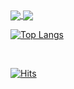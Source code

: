 <!-- @format -->

<a href="https://github.com/anuraghazra/github-readme-stats">
  <img align="center" src="https://github-readme-stats.vercel.app/api/pin/?username=pm1100tm&show_icons=true&theme=darcula&repo=github-readme-stats" />
  <img align="center" src="https://github-readme-stats.vercel.app/api/top-langs/?username=pm1100tm" />
</a>



[![Top Langs](https://github-readme-stats.vercel.app/api/top-langs/?username=pm1100tm)](https://github.com/anuraghazra/github-readme-stats)

<br>

[![Hits](https://hits.seeyoufarm.com/api/count/incr/badge.svg?url=https%3A%2F%2Fgithub.com%2Fgjbae1212%2Fhit-counter)](https://hits.seeyoufarm.com)
